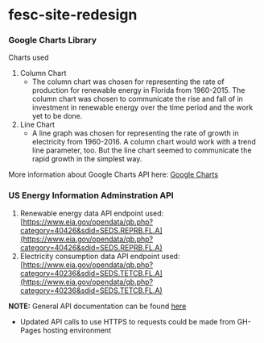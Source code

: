 # **fesc-site-redesign**

### Google Charts Library
Charts used
1. Column Chart
    * The column chart was chosen for representing the rate of production for renewable energy in Florida from 1960-2015. The column chart was chosen to communicate the rise and fall of in investment in renewable energy over the time period and the work yet to be done.
1. Line Chart
    * A line graph was chosen for representing the rate of growth in electricity from 1960-2016. A column chart would work with a trend line parameter, too. But the line chart seemed to communicate the rapid growth in the simplest way.

More information about Google Charts API here: [Google Charts](https://developers.google.com/chart/)


### US Energy Information Adminstration API
1. Renewable energy data API endpoint used: [https://www.eia.gov/opendata/qb.php?category=40426&sdid=SEDS.REPRB.FL.A](https://www.eia.gov/opendata/qb.php?category=40426&sdid=SEDS.REPRB.FL.A)
1. Electricity consumption data API endpoint used: [https://www.eia.gov/opendata/qb.php?category=40236&sdid=SEDS.TETCB.FL.A](https://www.eia.gov/opendata/qb.php?category=40236&sdid=SEDS.TETCB.FL.A)

**NOTE:** General API documentation can be found [here](https://www.eia.gov/opendata/commands.php)
* Updated API calls to use HTTPS to requests could be made from GH-Pages hosting environment